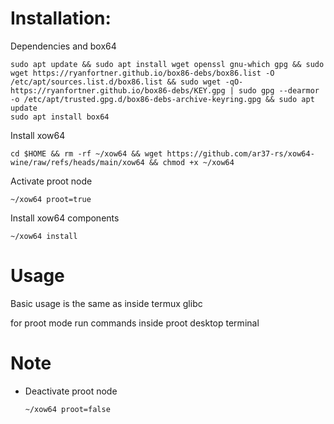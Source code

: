 # Installation:
Dependencies and box64
```
sudo apt update && sudo apt install wget openssl gnu-which gpg && sudo wget https://ryanfortner.github.io/box86-debs/box86.list -O /etc/apt/sources.list.d/box86.list && sudo wget -qO- https://ryanfortner.github.io/box86-debs/KEY.gpg | sudo gpg --dearmor -o /etc/apt/trusted.gpg.d/box86-debs-archive-keyring.gpg && sudo apt update
sudo apt install box64
```

Install xow64
```
cd $HOME && rm -rf ~/xow64 && wget https://github.com/ar37-rs/xow64-wine/raw/refs/heads/main/xow64 && chmod +x ~/xow64
```

Activate proot node
```
~/xow64 proot=true
```

Install xow64 components
```
~/xow64 install
```
# Usage
Basic usage is the same as inside termux glibc

for proot mode run commands inside proot desktop terminal

# Note
* Deactivate proot node
   ```
   ~/xow64 proot=false
   ```
